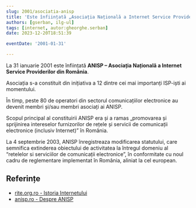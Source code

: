 ```yaml
---
slug: 2001/asociatia-anisp
title: 'Este înființată „Asociația Națională a Internet Service Providerilor” (ANISP)'
authors: [gserban, ilg-ul]
tags: [internet, autor:gheorghe.serban]
date: 2023-12-20T18:51:39

eventDate: '2001-01-31'

---
```


La 31 ianuarie 2001 este înființată **ANISP – Asociația Națională
a Internet Service Providerilor din România**.

<!-- truncate -->

Asociația s-a constituit din inițiativa a 12 dintre cei mai importanți
ISP-iști ai momentului.

În timp, peste 80 de operatori din sectorul comunicațiilor electronice
au devenit membri și/sau membri asociați ai ANISP.

Scopul principal al constituirii ANISP era și a ramas „promovarea
și sprijinirea intereselor furnizorilor de rețele și servicii de
comunicații electronice (inclusiv Internet)” în România.

La 4 septembrie 2003, ANISP înregistreaza modificarea statutului,
care semnifica extinderea obiectului de activitatea la întregul
domeniu al “retelelor si serviciilor de comunicații electronice”,
în conformitate cu noul cadru de reglementare implementat în România,
aliniat la cel european.

## Referințe

- [rite.org.ro - Istoria Internetului](https://rite.org.ro/istoria-internetului/)
- [anisp.ro - Despre ANISP](https://www.anisp.ro/despre/)
